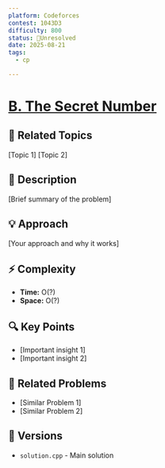 ```yaml
---
platform: Codeforces
contest: 1043D3
difficulty: 800
status: 🔴Unresolved
date: 2025-08-21
tags:
  - cp

---
```

# [B. The Secret Number](link)

## 📓 Related Topics
[Topic 1] [Topic 2]

## 📖 Description
[Brief summary of the problem]

## 💡 Approach
[Your approach and why it works]

## ⚡ Complexity
- **Time:** O(?)
- **Space:** O(?)

## 🔍 Key Points
- [Important insight 1]
- [Important insight 2]

## 🔗 Related Problems
- [Similar Problem 1]
- [Similar Problem 2]

## 🔄 Versions
- `solution.cpp` - Main solution 
